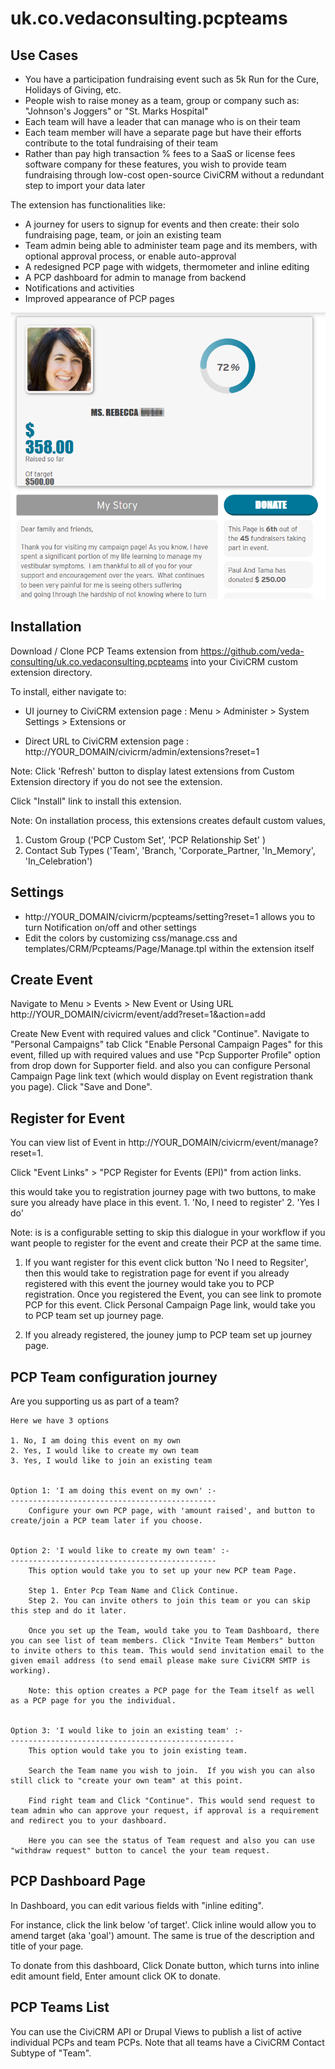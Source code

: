 # uk.co.vedaconsulting.pcpteams

Use Cases
-------------
- You have a participation fundraising event such as 5k Run for the Cure, Holidays of Giving, etc.
- People wish to raise money as a team, group or company such as: "Johnson's Joggers" or "St. Marks Hospital"
- Each team will have a leader that can manage who is on their team 
- Each team member will have a separate page but have their efforts contribute to the total fundraising of their team
- Rather than pay high transaction % fees to a SaaS or license fees software company for these features, you wish to provide team fundraising through low-cost open-source CiviCRM without a redundant step to import your data later

The extension has functionalities like:
- A journey for users to signup for events and then create: their solo fundraising page, team, or join an existing team
- Team admin being able to administer team page and its members, with optional approval process, or enable auto-approval
- A redesigned PCP page with widgets, thermometer and inline editing
- A PCP dashboard for admin to manage from backend
- Notifications and activities
- Improved appearance of PCP pages

![Fundraising Page](https://raw.githubusercontent.com/Stoob/uk.co.vedaconsulting.pcpteams/5c00b922c525894193fcae2c7561720c506fb0b5/pcp.png "PCP Teams Fundraising Page")

Installation
-------------
Download / Clone PCP Teams extension from https://github.com/veda-consulting/uk.co.vedaconsulting.pcpteams into your CiviCRM custom extension directory. 

To install, either navigate to:

* UI journey to CiviCRM extension page : Menu > Administer > System Settings > Extensions or 

* Direct URL to CiviCRM extension page : http://YOUR_DOMAIN/civicrm/admin/extensions?reset=1

Note: Click 'Refresh' button to display latest extensions from Custom Extension directory if you do not see the extension.

Click "Install" link to install this extension. 

Note: On installation process, this extensions creates default custom values,

1. Custom Group ('PCP Custom Set', 'PCP Relationship Set' )
2. Contact Sub Types ('Team', 'Branch, 'Corporate_Partner, 'In_Memory', 'In_Celebration')


Settings
--------
- http://YOUR_DOMAIN/civicrm/pcpteams/setting?reset=1 allows you to turn Notification on/off and other settings
- Edit the colors by customizing css/manage.css and templates/CRM/Pcpteams/Page/Manage.tpl within the extension itself


Create Event 
-------------

Navigate to Menu > Events > New Event  or Using URL http://YOUR_DOMAIN/civicrm/event/add?reset=1&action=add

Create New Event with required values and click "Continue". Navigate to "Personal Campaigns" tab Click "Enable Personal Campaign Pages" for this event, filled up with required values and use "Pcp Supporter Profile" option from drop down for Supporter field. and also you can configure Personal Campaign Page link text (which would display on Event registration thank you page). Click "Save and Done".



Register for Event
-------------------

You can view list of Event in http://YOUR_DOMAIN/civicrm/event/manage?reset=1.

Click "Event Links" > "PCP Register for Events (EPI)" from action links.

this would take you to registration journey page with two buttons, to make sure you already have place in this event.
	1. 'No, I need to register' 
	2. 'Yes I do'

Note: is is a configurable setting to skip this dialogue in your workflow if you want people to register for the event and create their PCP at the same time.

1. If you want register for this event click button 'No I need to Regsiter', then this would take to registration page for event if you already registered with this event the journey would take you to PCP registration.  Once you registered the Event, you can see link to promote PCP for this event. Click Personal Campaign Page link, would take you to PCP team set up journey page.

2. If you already registered, the jouney jump to PCP team set up journey page.  

PCP Team configuration journey
------------------------------

Are you supporting us as part of a team?
	
	Here we have 3 options 
	
	1. No, I am doing this event on my own
	2. Yes, I would like to create my own team
	3. Yes, I would like to join an existing team


	Option 1: 'I am doing this event on my own' :-
	----------------------------------------------
		Configure your own PCP page, with 'amount raised', and button to create/join a PCP team later if you choose.


	Option 2: 'I would like to create my own team' :-
	----------------------------------------------
		This option would take you to set up your new PCP team Page.

		Step 1. Enter Pcp Team Name and Click Continue.
		Step 2. You can invite others to join this team or you can skip this step and do it later.

		Once you set up the Team, would take you to Team Dashboard, there you can see list of team members. Click "Invite Team Members" button to invite others to this team. This would send invitation email to the given email address (to send email please make sure CiviCRM SMTP is working).
		
		Note: this option creates a PCP page for the Team itself as well as a PCP page for you the individual.


	Option 3: 'I would like to join an existing team' :-
	--------------------------------------------------	
		This option would take you to join existing team. 

		Search the Team name you wish to join.  If you wish you can also still click to "create your own team" at this point. 

		Find right team and Click "Continue". This would send request to team admin who can approve your request, if approval is a requirement and redirect you to your dashboard.

		Here you can see the status of Team request and also you can use "withdraw request" button to cancel the your team request.


PCP Dashboard Page
------------------

In Dashboard, you can edit various fields with "inline editing". 

For instance, click the link below 'of target'. Click inline would allow you to amend target (aka 'goal') amount.  The same is true of the description and title of your page.

To donate from this dashboard, Click Donate button, which turns into inline edit amount field, Enter amount click OK to donate.


PCP Teams List
--------------

You can use the CiviCRM API or Drupal Views to publish a list of active individual PCPs and team PCPs.  Note that all teams have a CiviCRM Contact Subtype of "Team".
